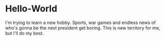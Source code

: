 # Hello-World

I'm trying to learn a new hobby. Sports, war games and endless news of who's gonna be the next president get boring.
This is new territory for me, but I'll do my best.
